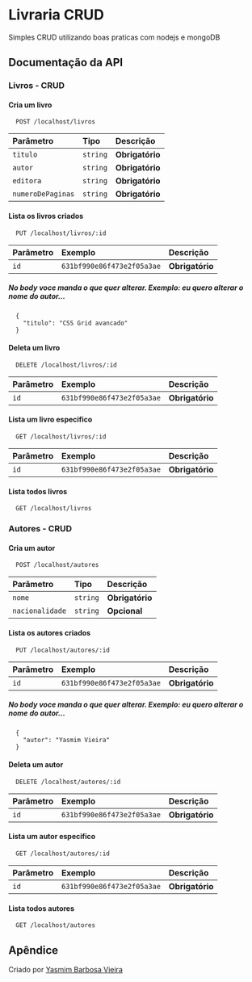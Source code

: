 
# Livraria CRUD
Simples CRUD utilizando boas praticas com nodejs e mongoDB

## Documentação da API

### Livros - CRUD

#### Cria um livro

```http
  POST /localhost/livros
```

| Parâmetro   | Tipo       | Descrição                           |
| :---------- | :--------- | :---------------------------------- |
| `titulo` | `string` | **Obrigatório**|
| `autor` | `string` | **Obrigatório**|
| `editora` | `string` | **Obrigatório**|
| `numeroDePaginas` | `string` | **Obrigatório**|

#### Lista os livros criados

```http
  PUT /localhost/livros/:id
```

| Parâmetro   | Exemplo       | Descrição                                   |
| :---------- | :--------- | :------------------------------------------ |
| `id`      | `631bf990e86f473e2f05a3ae` | **Obrigatório** |

##### No body voce manda o que quer alterar. Exemplo: eu quero alterar o nome do autor...
```http
  {
    "titulo": "CSS Grid avancado"
  }
```

#### Deleta um livro

```http
  DELETE /localhost/livros/:id
```

| Parâmetro   | Exemplo       | Descrição                                   |
| :---------- | :--------- | :------------------------------------------ |
| `id`      | `631bf990e86f473e2f05a3ae` | **Obrigatório** |

#### Lista um livro especifico

```http
  GET /localhost/livros/:id
```

| Parâmetro   | Exemplo       | Descrição                                   |
| :---------- | :--------- | :------------------------------------------ |
| `id`      | `631bf990e86f473e2f05a3ae` | **Obrigatório** |

#### Lista todos livros

```http
  GET /localhost/livros
```

### Autores - CRUD

#### Cria um autor

```http
  POST /localhost/autores
```

| Parâmetro   | Tipo       | Descrição                           |
| :---------- | :--------- | :---------------------------------- |
| `nome` | `string` | **Obrigatório**|
| `nacionalidade` | `string` | **Opcional**|

#### Lista os autores criados

```http
  PUT /localhost/autores/:id
```

| Parâmetro   | Exemplo       | Descrição                                   |
| :---------- | :--------- | :------------------------------------------ |
| `id`      | `631bf990e86f473e2f05a3ae` | **Obrigatório** |

##### No body voce manda o que quer alterar. Exemplo: eu quero alterar o nome do autor...
```http
  {
    "autor": "Yasmim Vieira"
  }
```

#### Deleta um autor

```http
  DELETE /localhost/autores/:id
```

| Parâmetro   | Exemplo       | Descrição                                   |
| :---------- | :--------- | :------------------------------------------ |
| `id`      | `631bf990e86f473e2f05a3ae` | **Obrigatório** |

#### Lista um autor especifico

```http
  GET /localhost/autores/:id
```

| Parâmetro   | Exemplo       | Descrição                                   |
| :---------- | :--------- | :------------------------------------------ |
| `id`      | `631bf990e86f473e2f05a3ae` | **Obrigatório** |

#### Lista todos autores

```http
  GET /localhost/autores
```

## Apêndice

Criado por [Yasmim Barbosa Vieira](linksdev.netlify.app/)